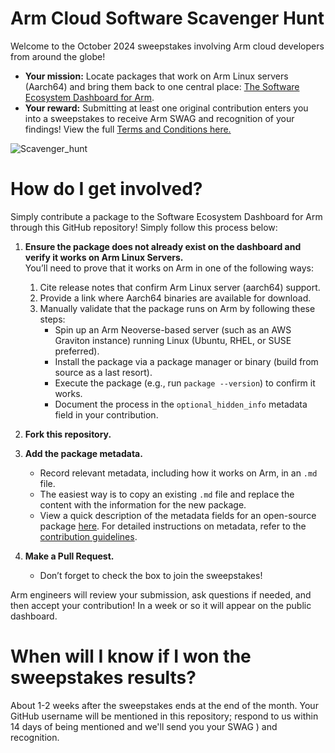 # Arm Cloud Software Scavenger Hunt
Welcome to the October 2024 sweepstakes involving Arm cloud developers from around the globe! 

- **Your mission:** Locate packages that work on Arm Linux servers (Aarch64) and bring them back to one central place: [The Software Ecosystem Dashboard for Arm](https://www.arm.com/developer-hub/ecosystem-dashboard/).
- **Your reward:** Submitting at least one original contribution enters you into a sweepstakes to receive Arm SWAG and recognition of your findings!
View the full [Terms and Conditions here.](https://www.arm.com/-/media/files/pdf/terms-and-conditions/arm-cloud-software-scavenger-hunt-terms-and-conditions)

![Scavenger_hunt](https://github.com/user-attachments/assets/b711f5ce-c267-4c6e-8f45-0725c82d1b51)

# How do I get involved?
Simply contribute a package to the Software Ecosystem Dashboard for Arm through this GitHub repository! Simply follow this process below:

1. **Ensure the package does not already exist on the dashboard and verify it works on Arm Linux Servers.**  
   You’ll need to prove that it works on Arm in one of the following ways:
   1. Cite release notes that confirm Arm Linux server (aarch64) support.
   2. Provide a link where Aarch64 binaries are available for download.
   3. Manually validate that the package runs on Arm by following these steps:
       - Spin up an Arm Neoverse-based server (such as an AWS Graviton instance) running Linux (Ubuntu, RHEL, or SUSE preferred).
       - Install the package via a package manager or binary (build from source as a last resort).
       - Execute the package (e.g., run `package --version`) to confirm it works.
       - Document the process in the `optional_hidden_info` metadata field in your contribution.

2. **Fork this repository.**

3. **Add the package metadata.**  
   - Record relevant metadata, including how it works on Arm, in an `.md` file. 
   - The easiest way is to copy an existing `.md` file and replace the content with the information for the new package.
   - View a quick description of the metadata fields for an open-source package [here](https://raw.githubusercontent.com/ArmDeveloperEcosystem/ecosystem-dashboard-for-arm/refs/heads/main/archetypes/opensource_packages/index.md). For detailed instructions on metadata, refer to the [contribution guidelines](https://github.com/ArmDeveloperEcosystem/ecosystem-dashboard-for-arm/blob/main/contrib.md#required-information).

4. **Make a Pull Request.**  
   - Don’t forget to check the box to join the sweepstakes!
   
Arm engineers will review your submission, ask questions if needed, and then accept your contribution! In a week or so it will appear on the public dashboard.


# When will I know if I won the sweepstakes results?
About 1-2 weeks after the sweepstakes ends at the end of the month. Your GitHub username will be mentioned in this repository; respond to us within 14 days of being mentioned and we'll send you your SWAG ) and recognition.

